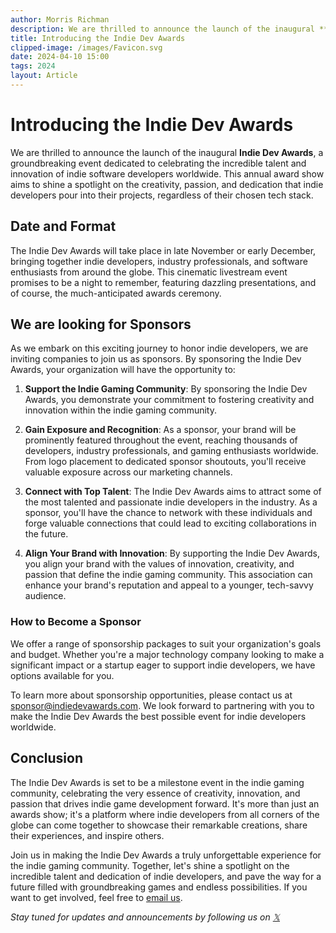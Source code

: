 ```yaml
---
author: Morris Richman
description: We are thrilled to announce the launch of the inaugural **Indie Dev Awards**...
title: Introducing the Indie Dev Awards
clipped-image: /images/Favicon.svg
date: 2024-04-10 15:00
tags: 2024
layout: Article
---
```


# Introducing the Indie Dev Awards

We are thrilled to announce the launch of the inaugural **Indie Dev Awards**, a groundbreaking event dedicated to celebrating the incredible talent and innovation of indie software developers worldwide. This annual award show aims to shine a spotlight on the creativity, passion, and dedication that indie developers pour into their projects, regardless of their chosen tech stack.

## Date and Format

The Indie Dev Awards will take place in late November or early December, bringing together indie developers, industry professionals, and software enthusiasts from around the globe. This cinematic livestream event promises to be a night to remember, featuring dazzling presentations, and of course, the much-anticipated awards ceremony.

## We are looking for Sponsors

As we embark on this exciting journey to honor indie developers, we are inviting companies to join us as sponsors. By sponsoring the Indie Dev Awards, your organization will have the opportunity to:

1. **Support the Indie Gaming Community**: By sponsoring the Indie Dev Awards, you demonstrate your commitment to fostering creativity and innovation within the indie gaming community.

2. **Gain Exposure and Recognition**: As a sponsor, your brand will be prominently featured throughout the event, reaching thousands of developers, industry professionals, and gaming enthusiasts worldwide. From logo placement to dedicated sponsor shoutouts, you'll receive valuable exposure across our marketing channels.

3. **Connect with Top Talent**: The Indie Dev Awards aims to attract some of the most talented and passionate indie developers in the industry. As a sponsor, you'll have the chance to network with these individuals and forge valuable connections that could lead to exciting collaborations in the future.

4. **Align Your Brand with Innovation**: By supporting the Indie Dev Awards, you align your brand with the values of innovation, creativity, and passion that define the indie gaming community. This association can enhance your brand's reputation and appeal to a younger, tech-savvy audience.

### How to Become a Sponsor

We offer a range of sponsorship packages to suit your organization's goals and budget. Whether you're a major technology company looking to make a significant impact or a startup eager to support indie developers, we have options available for you.

To learn more about sponsorship opportunities, please contact us at [sponsor@indiedevawards.com](mailto:sponsor@indiedevawards.com). We look forward to partnering with you to make the Indie Dev Awards the best possible event for indie developers worldwide.

## Conclusion

The Indie Dev Awards is set to be a milestone event in the indie gaming community, celebrating the very essence of creativity, innovation, and passion that drives indie game development forward. It's more than just an awards show; it's a platform where indie developers from all corners of the globe can come together to showcase their remarkable creations, share their experiences, and inspire others.

Join us in making the Indie Dev Awards a truly unforgettable experience for the indie gaming community. Together, let's shine a spotlight on the incredible talent and dedication of indie developers, and pave the way for a future filled with groundbreaking games and endless possibilities. If you want to get involved, feel free to [email us](mailto:info@indiedevawards.com).

*Stay tuned for updates and announcements by following us on [𝕏](https://x.com/dev_awards)* 
